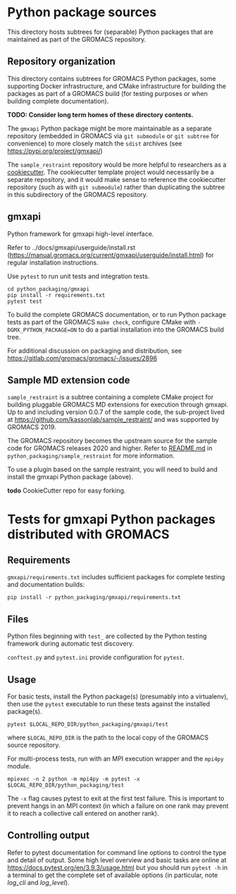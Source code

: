 # Python package sources

This directory hosts subtrees for (separable) Python packages that are
maintained as part of the GROMACS repository.

## Repository organization

This directory contains subtrees for GROMACS Python packages, some supporting
Docker infrastructure, and CMake infrastructure for building the packages as
part of a GROMACS build (for testing purposes or when building complete
documentation).

**TODO: Consider long term homes of these directory contents.**

The `gmxapi` Python package might be more maintainable as a separate
repository (embedded in GROMACS via `git submodule` or `git subtree` for
convenience) to more closely match the `sdist` archives (see
https://pypi.org/project/gmxapi/)

The `sample_restraint` repository would be more helpful to researchers as a
[cookiecutter](https://cookiecutter.readthedocs.io/en/stable/). The
cookiecutter template project would necessarily be a separate repository, and
it would make sense to reference the cookiecutter repository (such as with
`git submodule`) rather than duplicating the subtree in this subdirectory of
the GROMACS repository.

## gmxapi

Python framework for gmxapi high-level interface.

Refer to ../docs/gmxapi/userguide/install.rst
(https://manual.gromacs.org/current/gmxapi/userguide/install.html)
for regular installation instructions.

Use `pytest` to run unit tests and integration tests.

    cd python_packaging/gmxapi
    pip install -r requirements.txt
    pytest test

To build the complete GROMACS documentation, or to run Python package tests
as part of the GROMACS `make check`, configure CMake with
`-DGMX_PYTHON_PACKAGE=ON` to do a partial installation into the GROMACS build
tree.

For additional discussion on packaging and distribution, see
https://gitlab.com/gromacs/gromacs/-/issues/2896

## Sample MD extension code

`sample_restraint` is a subtree containing a complete CMake project for building
pluggable GROMACS MD extensions for execution through gmxapi. Up to and
including version 0.0.7 of the sample code, the sub-project lived at
https://github.com/kassonlab/sample_restraint/ and was supported by GROMACS 2019.

The GROMACS repository becomes the upstream source for the sample code for
GROMACS releases 2020 and higher. Refer to [README.md](sample_restraint/README.md)
in `python_packaging/sample_restraint` for more information.

To use a plugin based on the sample restraint, you will need to build and install
the gmxapi Python package (above).

**todo** CookieCutter repo for easy forking.

# Tests for gmxapi Python packages distributed with GROMACS

## Requirements

`gmxapi/requirements.txt` includes sufficient packages for complete testing and
documentation builds:

    pip install -r python_packaging/gmxapi/requirements.txt

## Files

Python files beginning with `test_` are collected by the Python testing
framework during automatic test discovery.

`conftest.py` and `pytest.ini` provide configuration for `pytest`.

## Usage

For basic tests, install the Python package(s) (presumably into a virtualenv),
then use the `pytest` executable to run these tests against the installed
package(s).

`pytest $LOCAL_REPO_DIR/python_packaging/gmxapi/test`

where `$LOCAL_REPO_DIR` is the path to the local copy of the GROMACS source repository.

For multi-process tests, run with an MPI execution wrapper and the `mpi4py` module.

`mpiexec -n 2 python -m mpi4py -m pytest -x $LOCAL_REPO_DIR/python_packaging/test`

The `-x` flag causes pytest to exit at the first test failure. This is important
to prevent hangs in an MPI context (in which a failure on one rank may prevent
it to reach a collective call entered on another rank).

## Controlling output

Refer to pytest documentation for command line options to control the type and detail of output.
Some high level overview and basic tasks are online at https://docs.pytest.org/en/3.9.3/usage.html
but you should run `pytest -h` in a terminal to get the complete set of available options
(in particular, note *log_cli* and *log_level*).
